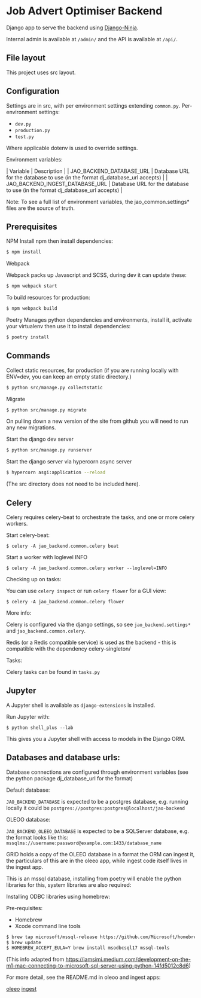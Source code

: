 Job Advert Optimiser Backend
==

Django app to serve the backend using [Django-Ninja](https://django-ninja.dev/).

Internal admin is available at `/admin/` and the API is available at `/api/`.

File layout
---

This project uses src layout.


Configuration
---

Settings are in src, with per environment settings extending `common.py`.
Per-environment settings:
- `dev.py`
- `production.py`
- `test.py`

Where applicable dotenv is used to override settings.


Environment variables:

| Variable | Description |
| JAO_BACKEND_DATABASE_URL | Database URL for the database to use (in the format dj_database_url accepts) |
| JAO_BACKEND_INGEST_DATABASE_URL | Database URL for the database to use (in the format dj_database_url accepts) |


Note:  To see a full list of environment variables, the jao_common.settings* files are the source of truth.

Prerequisites
---


NPM
Install npm then install dependencies:

```sh
$ npm install
```

Webpack

Webpack packs up Javascript and SCSS, during dev it can update these:

```sh
$ npm webpack start
``` 

To build resources for production:

```sh
$ npm webpack build
```


Poetry
Manages python dependencies and environments, install it, activate your virtualenv then use
it to install dependencies:

```sh
$ poetry install
```


Commands
---

Collect static resources, for production (if you are running locally with ENV=dev, you can keep an
empty static directory.)

```sh
$ python src/manage.py collectstatic
```

Migrate
```sh
$ python src/manage.py migrate
```

On pulling down a new version of the site from github you will need to run any new migrations.



Start the django dev server
```sh
$ python src/manage.py runserver
```


Start the django server via hypercorn async server
```sh
$ hypercorn asgi:application --reload
```

(The src directory does not need to be included here).


Celery
------

Celery requires celery-beat to orchestrate the tasks, and one or more celery workers.

Start celery-beat:

```
$ celery -A jao_backend.common.celery beat
```

Start a worker with loglevel INFO

```
$ celery -A jao_backend.common.celery worker --loglevel=INFO
```

Checking up on tasks:

You can use `celery inspect` or run `celery flower` for a GUI view:

```
$ celery -A jao_backend.common.celery flower
```

More info:

Celery is configured via the django settings, so see `jao_backend.settings*` and `jao_backend.common.celery`.

Redis (or a Redis compatible service) is used as the backend - this is compatible with the dependency celery-singleton/

Tasks:

Celery tasks can be found in `tasks.py`


Jupyter
-------

A Jupyter shell is available as `django-extensions` is installed.

Run Jupyter with:

```
$ python shell_plus --lab
```

This gives you a Jupyter shell with access to models in the Django ORM.


Databases and database urls:
----------------------------

Database connections are configured through environment variables (see the python package dj_database_url for the format)

Default database:

`JAO_BACKEND_DATABASE` is expected to be a postgres database, e.g. running locally it could be `postgres://postgres:postgres@localhost/jao-backend`


OLEOO database:

`JAO_BACKEND_OLEEO_DATABASE` is expected to be a SQLServer database, e.g. the format looks like this: `mssqlms://username:password@example.com:1433/database_name`

GRID holds a copy of the OLEEO database in a format the ORM can ingest it,
the particulars of this are in the oleeo app, while ingest code itself lives in the ingest app.

This is an mssql database, installing from poetry will enable the python libraries for this,
system libraries are also required:

Installing ODBC libraries using homebrew:

Pre-requisites:
- Homebrew
- Xcode command line tools

```sh
$ brew tap microsoft/mssql-release https://github.com/Microsoft/homebrew-mssql-release
$ brew update
$ HOMEBREW_ACCEPT_EULA=Y brew install msodbcsql17 mssql-tools
```

(This info adapted from https://iamsimi.medium.com/development-on-the-m1-mac-connecting-to-microsoft-sql-server-using-python-14fd5012c8d6)

For more detail, see the README.md in oleoo and ingest apps:

[oleeo](src/jao_backend/oleeo/README.md)
[ingest](src/jao_backend/ingest/README.md)
